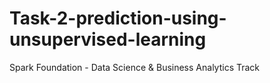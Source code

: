 # Task-2-prediction-using-unsupervised-learning
Spark Foundation - Data Science &amp; Business Analytics Track

